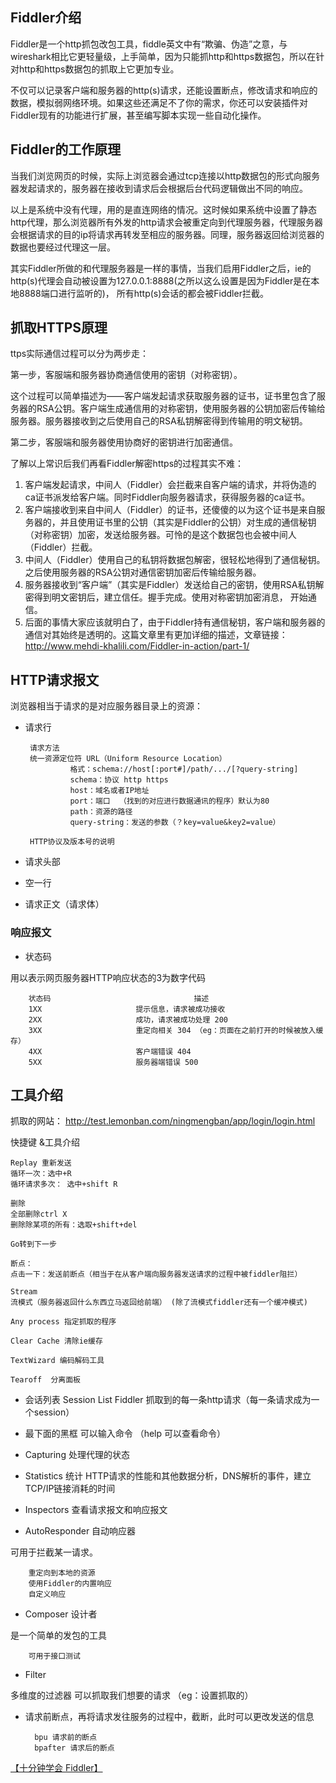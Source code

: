 ## Fiddler介绍
Fiddler是一个http抓包改包工具，fiddle英文中有“欺骗、伪造”之意，与wireshark相比它更轻量级，上手简单，因为只能抓http和https数据包，所以在针对http和https数据包的抓取上它更加专业。

不仅可以记录客户端和服务器的http(s)请求，还能设置断点，修改请求和响应的数据，模拟弱网络环境。如果这些还满足不了你的需求，你还可以安装插件对Fiddler现有的功能进行扩展，甚至编写脚本实现一些自动化操作。

## Fiddler的工作原理
当我们浏览网页的时候，实际上浏览器会通过tcp连接以http数据包的形式向服务器发起请求的，服务器在接收到请求后会根据后台代码逻辑做出不同的响应。

以上是系统中没有代理，用的是直连网络的情况。这时候如果系统中设置了静态http代理，那么浏览器所有外发的http请求会被重定向到代理服务器，代理服务器会根据请求的目的ip将请求再转发至相应的服务器。同理，服务器返回给浏览器的数据也要经过代理这一层。

其实Fiddler所做的和代理服务器是一样的事情，当我们启用Fiddler之后，ie的http(s)代理会自动被设置为127.0.0.1:8888(之所以这么设置是因为Fiddler是在本地8888端口进行监听的)， 所有http(s)会话的都会被Fiddler拦截。

## 抓取HTTPS原理
ttps实际通信过程可以分为两步走：

第一步，客服端和服务器协商通信使用的密钥（对称密钥）。

这个过程可以简单描述为——客户端发起请求获取服务器的证书，证书里包含了服务器的RSA公钥。客户端生成通信用的对称密钥，使用服务器的公钥加密后传输给服务器。服务器接收到之后使用自己的RSA私钥解密得到传输用的明文秘钥。

第二步，客服端和服务器使用协商好的密钥进行加密通信。

了解以上常识后我们再看Fiddler解密https的过程其实不难：

1. 客户端发起请求，中间人（Fiddler）会拦截来自客户端的请求，并将伪造的ca证书派发给客户端。同时Fiddler向服务器请求，获得服务器的ca证书。
2. 客户端接收到来自中间人（Fiddler）的证书，还傻傻的以为这个证书是来自服务器的，并且使用证书里的公钥（其实是Fiddler的公钥）对生成的通信秘钥（对称密钥）加密，发送给服务器。可怜的是这个数据包也会被中间人（Fiddler）拦截。
3. 中间人（Fiddler）使用自己的私钥将数据包解密，很轻松地得到了通信秘钥。之后使用服务器的RSA公钥对通信密钥加密后传输给服务器。
4. 服务器接收到“客户端”（其实是Fiddler）发送给自己的密钥，使用RSA私钥解密得到明文密钥后，建立信任。握手完成。使用对称密钥加密消息， 开始通信。
5. 后面的事情大家应该就明白了，由于Fiddler持有通信秘钥，客户端和服务器的通信对其始终是透明的。这篇文章里有更加详细的描述，文章链接：http://www.mehdi-khalili.com/Fiddler-in-action/part-1/

## HTTP请求报文
浏览器相当于请求的是对应服务器目录上的资源：
* 请求行  

       请求方法 
       统一资源定位符 URL（Uniform Resource Location）
                格式：schema://host[:port#]/path/.../[?query-string]
                schema：协议 http https
                host：域名或者IP地址 
                port：端口  （找到的对应进行数据通讯的程序）默认为80
                path：资源的路径
                query-string：发送的参数（？key=value&key2=value）
                
       HTTP协议及版本号的说明 

* 请求头部

* 空一行
* 请求正文（请求体）

### 响应报文
 * 状态码
 
用以表示网页服务器HTTP响应状态的3为数字代码

        状态码                                描述
        1XX                     提示信息，请求被成功接收
        2XX                     成功，请求被成功处理 200
        3XX                     重定向相关 304 （eg：页面在之前打开的时候被放入缓存）
        4XX                     客户端错误 404
        5XX                     服务器端错误 500

## 工具介绍
抓取的网站：
http://test.lemonban.com/ningmengban/app/login/login.html

快捷键 &工具介绍
```
Replay 重新发送
循环一次：选中+R
循环请求多次： 选中+shift R  

删除
全部删除ctrl X
删除除某项的所有：选取+shift+del

Go转到下一步

断点：
点击一下：发送前断点（相当于在从客户端向服务器发送请求的过程中被fiddler阻拦）

Stream
流模式（服务器返回什么东西立马返回给前端） (除了流模式fiddler还有一个缓冲模式)

Any process 指定抓取的程序

Clear Cache 清除ie缓存

TextWizard 编码解码工具

Tearoff  分离面板
```
* 会话列表 Session List
Fiddler 抓取到的每一条http请求（每一条请求成为一个session）

* 最下面的黑框 可以输入命令 （help 可以查看命令）
* Capturing 处理代理的状态

* Statistics 统计
HTTP请求的性能和其他数据分析，DNS解析的事件，建立TCP/IP链接消耗的时间

* Inspectors 查看请求报文和响应报文
* AutoResponder 自动响应器

可用于拦截某一请求。

        重定向到本地的资源
        使用Fiddler的内置响应
        自定义响应
        
* Composer 设计者

是一个简单的发包的工具

        可用于接口测试
* Filter 

多维度的过滤器  可以抓取我们想要的请求 （eg：设置抓取的）

* 请求前断点，再将请求发往服务的过程中，截断，此时可以更改发送的信息
        
        bpu 请求前的断点
        bpafter 请求后的断点
        

[【十分钟学会 Fiddler】](https://cloud.tencent.com/developer/article/1004890)